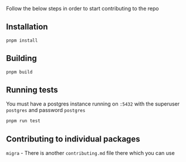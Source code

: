 Follow the below steps in order to start contributing to the repo

## Installation

`pnpm install`

## Building

`pnpm build`

## Running tests

You must have a postgres instance running on `:5432` with the superuser `postgres` and password `postgres`

`pnpm run test`

## Contributing to individual packages

`migra` - There is another `contributing.md` file there which you can use